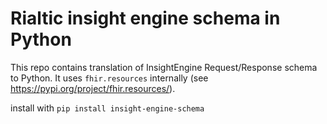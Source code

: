 # Rialtic insight engine schema in Python

This repo contains translation of InsightEngine Request/Response schema to Python.
It uses `fhir.resources` internally (see https://pypi.org/project/fhir.resources/).

install with `pip install insight-engine-schema`

